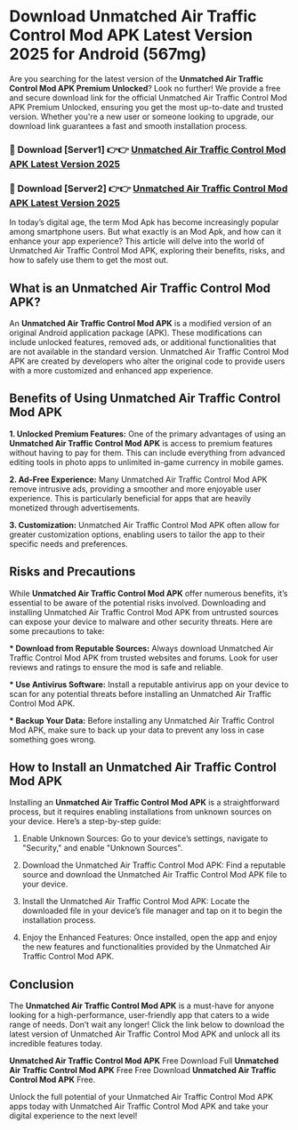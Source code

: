 # Download Unmatched Air Traffic Control Mod APK Latest Version 2025 for Android (567mg)

Are you searching for the latest version of the <strong>Unmatched Air Traffic Control Mod APK Premium Unlocked</strong>? Look no further! We provide a free and secure download link for the official Unmatched Air Traffic Control Mod APK Premium Unlocked, ensuring you get the most up-to-date and trusted version. Whether you're a new user or someone looking to upgrade, our download link guarantees a fast and smooth installation process.


<h3>🔴 Download [Server1] 👉👉 <a href="https://appsnew.pages.dev?q=Unmatched+Air+Traffic+Control+Mod+APK&ref=2RT5">Unmatched Air Traffic Control Mod APK Latest Version 2025</a></h3>

<h3>🔴 Download [Server2] 👉👉 <a href="https://appsnew.pages.dev?q=Unmatched+Air+Traffic+Control+Mod+APK&ref=2RT5">Unmatched Air Traffic Control Mod APK Latest Version 2025</a></h3>


In today’s digital age, the term Mod Apk has become increasingly popular among smartphone users. But what exactly is an Mod Apk, and how can it enhance your app experience? This article will delve into the world of Unmatched Air Traffic Control Mod APK, exploring their benefits, risks, and how to safely use them to get the most out.


<h2>What is an Unmatched Air Traffic Control Mod APK?</h2>

An <strong>Unmatched Air Traffic Control Mod APK</strong> is a modified version of an original Android application package (APK). These modifications can include unlocked features, removed ads, or additional functionalities that are not available in the standard version. Unmatched Air Traffic Control Mod APK are created by developers who alter the original code to provide users with a more customized and enhanced app experience.


<h2>Benefits of Using Unmatched Air Traffic Control Mod APK</h2>

<strong> 1. Unlocked Premium Features:</strong> One of the primary advantages of using an <strong>Unmatched Air Traffic Control Mod APK</strong> is access to premium features without having to pay for them. This can include everything from advanced editing tools in photo apps to unlimited in-game currency in mobile games.

<strong> 2. Ad-Free Experience:</strong> Many Unmatched Air Traffic Control Mod APK remove intrusive ads, providing a smoother and more enjoyable user experience. This is particularly beneficial for apps that are heavily monetized through advertisements.

<strong> 3. Customization:</strong> Unmatched Air Traffic Control Mod APK often allow for greater customization options, enabling users to tailor the app to their specific needs and preferences.


<h2>Risks and Precautions</h2>

While <strong>Unmatched Air Traffic Control Mod APK</strong> offer numerous benefits, it’s essential to be aware of the potential risks involved. Downloading and installing Unmatched Air Traffic Control Mod APK from untrusted sources can expose your device to malware and other security threats. Here are some precautions to take:

<strong> * Download from Reputable Sources:</strong> Always download Unmatched Air Traffic Control Mod APK from trusted websites and forums. Look for user reviews and ratings to ensure the mod is safe and reliable.

<strong> * Use Antivirus Software:</strong> Install a reputable antivirus app on your device to scan for any potential threats before installing an Unmatched Air Traffic Control Mod APK.

<strong> * Backup Your Data:</strong> Before installing any Unmatched Air Traffic Control Mod APK, make sure to back up your data to prevent any loss in case something goes wrong.


<h2>How to Install an Unmatched Air Traffic Control Mod APK</h2>

Installing an <strong>Unmatched Air Traffic Control Mod APK</strong> is a straightforward process, but it requires enabling installations from unknown sources on your device. Here’s a step-by-step guide:

 1. Enable Unknown Sources: Go to your device’s settings, navigate to "Security," and enable "Unknown Sources".

 2. Download the Unmatched Air Traffic Control Mod APK: Find a reputable source and download the Unmatched Air Traffic Control Mod APK file to your device.

 3. Install the Unmatched Air Traffic Control Mod APK: Locate the downloaded file in your device’s file manager and tap on it to begin the installation process.

 4. Enjoy the Enhanced Features: Once installed, open the app and enjoy the new features and functionalities provided by the Unmatched Air Traffic Control Mod APK.


<h2><strong>Conclusion</strong></h2>

The <strong>Unmatched Air Traffic Control Mod APK</strong> is a must-have for anyone looking for a high-performance, user-friendly app that caters to a wide range of needs. Don’t wait any longer! Click the link below to download the latest version of Unmatched Air Traffic Control Mod APK and unlock all its incredible features today.

<strong>Unmatched Air Traffic Control Mod APK</strong> Free Download Full <strong>Unmatched Air Traffic Control Mod APK</strong> Free Free Download <strong>Unmatched Air Traffic Control Mod APK</strong> Free.

Unlock the full potential of your Unmatched Air Traffic Control Mod APK apps today with Unmatched Air Traffic Control Mod APK and take your digital experience to the next level!